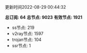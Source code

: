 更新时间2022-08-29 00:44:32

**总订阅: 64**
**总节点: 9023**
**有效节点: 1921**
- ss节点: 219
- v2ray节点: 1597
- trojan节点: 104
- ssr节点: 1
